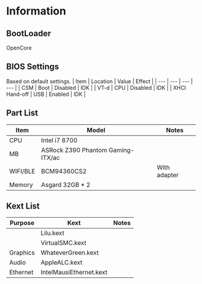 # Information
## BootLoader
OpenCore
## BIOS Settings
Based on default settings.
| Item | Location | Value | Effect |
| --- | --- | --- | --- |
| CSM | Boot | Disabled | IDK |
| VT-d | CPU | Disabled | IDK |
| XHCI Hand-off | USB | Enabled | IDK |
## Part List
| Item | Model | Notes |
| --- | --- | --- |
| CPU | Intel i7 8700 |  |
| MB | ASRock Z390 Phantom Gaming-ITX/ac |  |
| WIFI/BLE | BCM94360CS2 | With adapter |
| Memory | Asgard 32GB * 2 |  |
## Kext List
| Purpose | Kext | Notes |
| --- | --- | --- |
|  | Lilu.kext |  |
|  | VirtualSMC.kext |  |
| Graphics | WhateverGreen.kext |  |
| Audio | AppleALC.kext |  |
| Ethernet | IntelMausiEthernet.kext |  |
